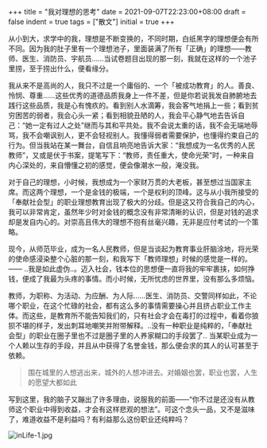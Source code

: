 +++
title = "我对理想的思考"
date = 2021-09-07T22:23:00+08:00
draft = false
indent = true
tags = ["散文"]
initial = true
+++

从小到大，求学中的我，理想是不断变换的，不同时期，白纸黑字的理想便会有所不同。因为我的肚子里有一个理想池子，里面装满了所有「正确」的理想——教师、医生、消防员、宇航员……当试卷题目出现的那一刻，我就在这样的一个池子里捞，至于捞出什么，便看缘分。

<!--more-->
我从来不是高尚的人，我只不过是一个庸俗的、一个「被成功教育」的人。善良、怜悯、尊重……这些优秀的道德品质我身上一件不差，但是你若说我发自肺腑地去践行这些品质，我是心有愧疚的。看到别人水滴筹，我会客气地捐上一些；看到贫穷困苦的弱者，我会心头一紧；看到相貌丑陋的人，我会平心静气地去告诉自己：“她一定有过人之处”继而与其和平共处。我不会说太重的话，我不会无端地辱骂，我不会嘲讽别人，更不会轻视别人。我懂得弱者需要保护，也懂得约束自己的行为。但当我站在某一舞台，自信且响亮地告诉大家：“我想成为一名优秀的人民教师”，又或是伏于书案，提笔写下：“教师，责任重大，使命光荣”时，一种来自内心深处的，来自懵懂之初的感觉，便会像潮水一般，淹没我。

对于自己的理想，小时候，我想成为一个家财万贯的大老板，甚至想过当国家主席。而这两个理想，一个是金钱的极端，一个是权利的顶峰。这与从小我所接受的「奉献社会型」的职业理想教育出现了极大的分歧。但是这又符合我自己的内心，我可以非常肯定，虽然年少时对金钱的概念没有非常清晰的认识，但是对钱的追求却是发自内心的。对崇高且伟大的理想不抱有丝毫兴趣，无非是应付考试的一个策略。

现今，从师范毕业，成为一名人民教师，但是当谈起为教育事业肝脑涂地，将光荣的使命感浸染整个心脏的那一刻，和我写下「教师理想」时候的感觉是一样的。—— ..我是如此虚伪..。迈入社会，钱本位的思想便一直将我的牢牢裹挟，如何挣钱，便成了我最为头疼的事情。而小时候，无所忧虑的世界里，没有那么多烦恼。

教师，为职称、为活动、为应酬、为人际……医生、消防员、交警同样如此，不论哪个职业，在这个忙碌的社会，都有这么多的事情需要操心并且挤占职业工作主体。而这些，是教育所不能告知我们的，只有社会才会在毒打的过程中，看着你狼狈不堪的样子，发出刺耳地嘲笑并附带解释。..没有一种职业是纯粹的，「奉献社会型」的职业在圈子里也不过是圈子里的人养家糊口的手段罢了.. 当某职业成为一个人赖以生存的手段，并且从中获得了名誉金钱，那么便会求的其人的认可甚至于依赖。

> 围在城里的人想逃出来，城外的人想冲进去。对婚姻也罢，职业也罢，人生的愿望大都如此

写到这里，我的脑子又蹦出了许多理由，说服我的前面——“你不过是还没有从教师这个职业中得到收益，才会有这样悲观的想法”。可这个念头一品，又不是滋味了，难道收益不是利益吗？有利益那么这份职业还纯粹吗？

![inLife-1.jpg](/img/inLife-1.jpg)

